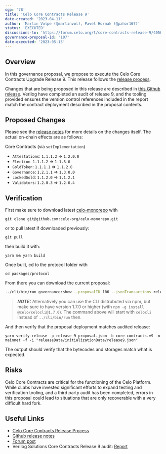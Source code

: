 ```yaml
---
cgp: '78'
title: 'Celo Core Contracts Release 9'
date-created: '2023-04-11'
author: 'Martin Volpe (@martinvol), Pavel Hornak (@pahor167)'
status: 'EXECUTED'
discussions-to: 'https://forum.celo.org/t/core-contracts-release-9/4050](https://forum.celo.org/t/core-contracts-release-9/5707'
governance-proposal-id: '107'
date-executed: '2023-05-15'
---
```


## Overview

In this governance proposal, we propose to execute the Celo Core Contracts Upgrade Release 9. This release follows the [release process](https://docs.celo.org/community/release-process/smart-contracts).

Changes that are being proposed in this release are described in [this Github release](https://github.com/celo-org/celo-monorepo/releases/tag/core-contracts.v9). Verilog have completed an audit of release 9, and the tooling provided ensures the version control references included in the report match the contract deployment described in the proposal contents.

## Proposed Changes

Please see the [release notes](https://github.com/celo-org/celo-monorepo/releases/tag/core-contracts.v9) for more details on the changes itself. The actual on-chain effects are as follows:

Core Contracts (via `setImplementation`)

- `Attestations`: `1.1.1.2` => `1.2.0.0`
- `Election`: `1.1.1.2` => `1.1.3.0`
- `GoldToken`: `1.1.1.1` => `1.1.2.0`
- `Governance`: `1.2.1.1` => `1.3.0.0`
- `LockedGold`: `1.1.2.0` => `1.1.2.1`
- `Validators`: `1.2.0.3` => `1.2.0.4`

## Verification

First make sure to download latest [celo-monorepo]([url](https://github.com/celo-org/celo-monorepo/)) with

`git clone git@github.com:celo-org/celo-monorepo.git`

or to pull latest if downloaded previously:

`git pull`

then build it with:

`yarn && yarn build`

Once built, cd to the protocol folder with 

`cd packages/protocol`

From there you can download the current proposal:

```bash
../cli/bin/run governance:show --proposalID 106 --jsonTransactions release-9-proposal.json --node https://forno.celo.org
```

> **_NOTE:_**  Alternatively you can use the CLI distrubuted via npm, but make sure to have version 1.7.0 or higher (with `npm -g install @celo/celocli@1.7.0`). The command above will start with `celocli` instead of `../cli/bin/run` then.


And then verify that the proposal deployment matches audited release:

```
yarn verify-release -p release-9-proposal.json -b core-contracts.v9 -n mainnet -f -i "releaseData/initializationData/release9.json"
```

The output should verify that the bytecodes and storages match what is expected.

## Risks

Celo Core Contracts are critical for the functioning of the Celo Platform. While cLabs have invested significant efforts to expand testing and verification tooling, and a third party audit has been completed, errors in this proposal could lead to situations that are only recoverable with a very difficult hard fork.

## Useful Links

- [Celo Core Contracts Release Process](https://docs.celo.org/community/release-process/smart-contracts)
- [Github release notes](https://github.com/celo-org/celo-monorepo/releases/tag/core-contracts.v9.pre-audit)
- [Forum post](https://forum.celo.org/t/core-contracts-release-9/4050)
- Verilog Solutions Core Contracts Release 9 audit: [Report](https://dev.d2fahgbkvecicf.amplifyapp.com/audits/celo_monorepo_pr_9798_2_10159/)
